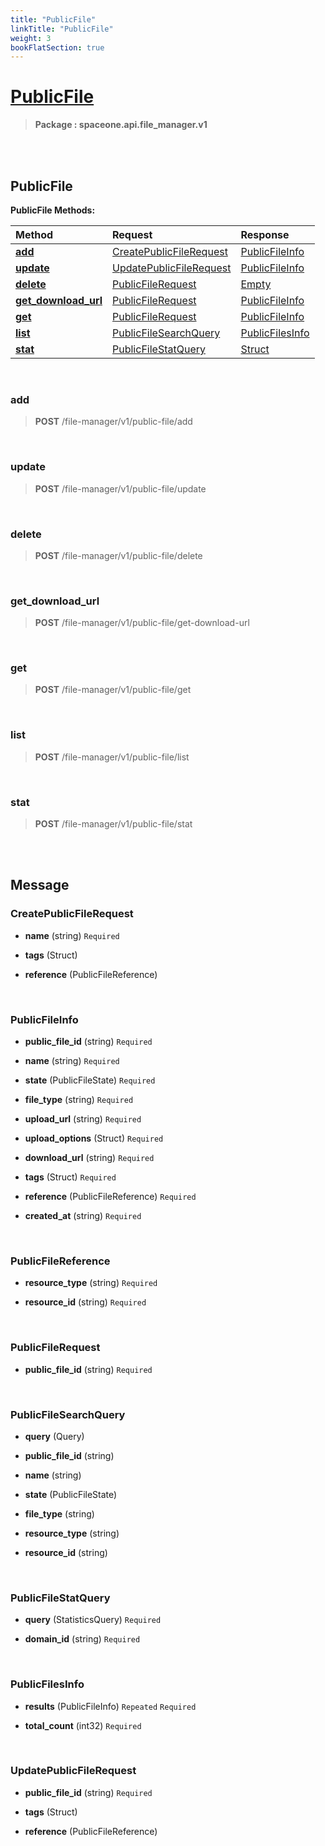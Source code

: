 ```yaml
---
title: "PublicFile"
linkTitle: "PublicFile"
weight: 3
bookFlatSection: true
---
```

# [PublicFile](#PublicFile)



>  **Package : spaceone.api.file_manager.v1**

<br>
<br>

## PublicFile





**PublicFile Methods:**


| Method | Request | Response |
| :----- | :-------- | :-------- |
| [**add**](./PublicFile#add) | [CreatePublicFileRequest](PublicFile#createpublicfilerequest) | [PublicFileInfo](PublicFile#publicfileinfo) |
| [**update**](./PublicFile#update) | [UpdatePublicFileRequest](PublicFile#updatepublicfilerequest) | [PublicFileInfo](PublicFile#publicfileinfo) |
| [**delete**](./PublicFile#delete) | [PublicFileRequest](PublicFile#publicfilerequest) | [Empty](PublicFile#empty) |
| [**get_download_url**](./PublicFile#get_download_url) | [PublicFileRequest](PublicFile#publicfilerequest) | [PublicFileInfo](PublicFile#publicfileinfo) |
| [**get**](./PublicFile#get) | [PublicFileRequest](PublicFile#publicfilerequest) | [PublicFileInfo](PublicFile#publicfileinfo) |
| [**list**](./PublicFile#list) | [PublicFileSearchQuery](PublicFile#publicfilesearchquery) | [PublicFilesInfo](PublicFile#publicfilesinfo) |
| [**stat**](./PublicFile#stat) | [PublicFileStatQuery](PublicFile#publicfilestatquery) | [Struct](PublicFile#struct) |



    
<br>

### add





> **POST** /file-manager/v1/public-file/add
>






    
<br>

### update





> **POST** /file-manager/v1/public-file/update
>






    
<br>

### delete





> **POST** /file-manager/v1/public-file/delete
>






    
<br>

### get_download_url





> **POST** /file-manager/v1/public-file/get-download-url
>






    
<br>

### get





> **POST** /file-manager/v1/public-file/get
>






    
<br>

### list





> **POST** /file-manager/v1/public-file/list
>






    
<br>

### stat





> **POST** /file-manager/v1/public-file/stat
>






    


<br>
<br>

## Message



### CreatePublicFileRequest
* **name** (string)   `Required` 

    
* **tags** (Struct)  

    
* **reference** (PublicFileReference)  

    <br>

### PublicFileInfo
* **public_file_id** (string)   `Required` 

    
* **name** (string)   `Required` 

    
* **state** (PublicFileState)   `Required` 

    
* **file_type** (string)   `Required` 

    
* **upload_url** (string)   `Required` 

    
* **upload_options** (Struct)   `Required` 

    
* **download_url** (string)   `Required` 

    
* **tags** (Struct)   `Required` 

    
* **reference** (PublicFileReference)   `Required` 

    
* **created_at** (string)   `Required` 

    <br>

### PublicFileReference
* **resource_type** (string)   `Required` 

    
* **resource_id** (string)   `Required` 

    <br>

### PublicFileRequest
* **public_file_id** (string)   `Required` 

    <br>

### PublicFileSearchQuery
* **query** (Query)  

    
* **public_file_id** (string)  

    
* **name** (string)  

    
* **state** (PublicFileState)  

    
* **file_type** (string)  

    
* **resource_type** (string)  

    
* **resource_id** (string)  

    <br>

### PublicFileStatQuery
* **query** (StatisticsQuery)   `Required` 

    
* **domain_id** (string)   `Required` 

    <br>

### PublicFilesInfo
* **results** (PublicFileInfo)  `Repeated`    `Required` 

    
* **total_count** (int32)   `Required` 

    <br>

### UpdatePublicFileRequest
* **public_file_id** (string)   `Required` 

    
* **tags** (Struct)  

    
* **reference** (PublicFileReference)  

    <br>
